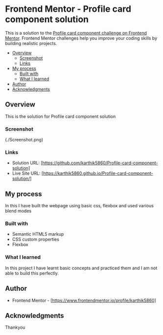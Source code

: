 # Frontend Mentor - Profile card component solution

This is a solution to the [Profile card component challenge on Frontend Mentor](https://www.frontendmentor.io/challenges/profile-card-component-cfArpWshJ). Frontend Mentor challenges help you improve your coding skills by building realistic projects. 


- [Overview](#overview)
  - [Screenshot](#screenshot)
  - [Links](#links)
- [My process](#my-process)
  - [Built with](#built-with)
  - [What I learned](#what-i-learned)
- [Author](#author)
- [Acknowledgments](#acknowledgments)



## Overview
This is the solution for Profile card component solution


### Screenshot

(./Screenshot.png)

### Links

- Solution URL: [https://github.com/karthik5860/Profile-card-component-solution]
- Live Site URL: [https://karthik5860.github.io/Profile-card-component-solution/]

## My process

In this I have built the webpage using basic css, flexbox and used various blend modes

### Built with

- Semantic HTML5 markup
- CSS custom properties
- Flexbox

### What I learned

In this project I have learnt basic concepts and practiced them and I am not able to build this perfectly.

## Author


- Frontend Mentor - [https://www.frontendmentor.io/profile/karthik5860]


## Acknowledgments



Thankyou
